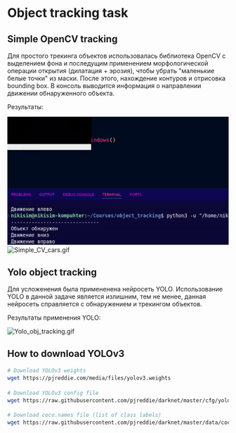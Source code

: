 # Object tracking task

## Simple OpenCV tracking

Для простого трекинга объектов использовалась библиотека OpenCV с выделением фона и последущим применением морфологической операции открытия (дилатация + эрозия), чтобы убрать "маленькие белые точки" из маски. После этого, нахождение контуров и отрисовка bounding box. В консоль выводится информация о направлении движении обнаруженного объекта.


Результаты:

<img src="gifs/Simple_CV_circle.gif" alt="Simple_CV_circle.gif" width="550"/>


<img src="gifs/Simple_CV_cars.gif" alt="Simple_CV_cars.gif" width="550"/>


## Yolo object tracking

Для усложенения была примененена нейросеть YOLO. Использование YOLO в данной задаче является излишним, тем не менее, данная нейросеть справляется с обнаружением и трекингом объектов.

Результаты применения YOLO:

<img src="gifs/Simple_CV_cars.gif" alt="Yolo_obj_tracking.gif" width="550"/>

## How to download YOLOv3

```bash
# Download YOLOv3 weights
wget https://pjreddie.com/media/files/yolov3.weights

# Download YOLOv3 config file
wget https://raw.githubusercontent.com/pjreddie/darknet/master/cfg/yolov3.cfg

# Download coco.names file (list of class labels)
wget https://raw.githubusercontent.com/pjreddie/darknet/master/data/coco.names
```